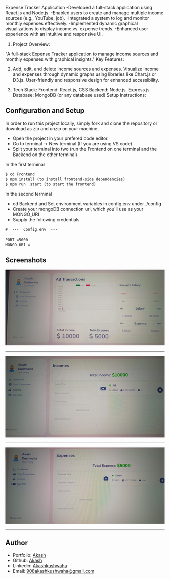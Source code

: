 Expense Tracker Application
-Developed a full-stack application using React.js and Node.js.
-Enabled users to create and manage multiple income sources (e.g., YouTube, job).
-Integrated a system to log and monitor monthly expenses effectively.
-Implemented dynamic graphical visualizations to display income vs. expense trends.
-Enhanced user experience with an intuitive and responsive UI.

1) Project Overview:

"A full-stack Expense Tracker application to manage income sources and monthly expenses with graphical insights."
Key Features:

2) Add, edit, and delete income sources and expenses.
Visualize income and expenses through dynamic graphs using libraries like Chart.js or D3.js.
User-friendly and responsive design for enhanced accessibility.

3) Tech Stack:
Frontend: React.js, CSS
Backend: Node.js, Express.js
Database: MongoDB (or any database used)
Setup Instructions:

## Configuration and Setup

In order to run this project locally, simply fork and clone the repository or download as zip and unzip on your machine.

- Open the project in your prefered code editor.
- Go to terminal -> New terminal (If you are using VS code)
- Split your terminal into two (run the Frontend on one terminal and the Backend on the other terminal)

In the first terminal

```
$ cd Frontend
$ npm install (to install frontend-side dependencies)
$ npm run  start (to start the frontend)
```

In the second terminal

- cd Backend and Set environment variables in config.env under ./config
- Create your mongoDB connection url, which you'll use as your MONGO_URI
- Supply the following credentials

```
#  ---  Config.env  ---

PORT =5000
MONGO_URI =

```

##  Screenshots 
 

![1](https://github.com/akashkus121/Expense-Tracker-/blob/main/frontend/WhatsApp%20Image%202025-01-05%20at%206.41.40%20PM.jpeg)
---- -
![2](https://github.com/akashkus121/Expense-Tracker-/blob/main/frontend/WhatsApp%20Image%202025-01-05%20at%206.42.01%20PM.jpeg)
--- - 
![3](https://github.com/akashkus121/Expense-Tracker-/blob/main/frontend/WhatsApp%20Image%202025-01-05%20at%206.42.27%20PM.jpeg)

--- - 

## Author
- Portfolio: [Akash](https://gregarious-hummingbird-f1cf08.netlify.app/)
- Github: [Akash](https://github.com/akashkus121/blog2)
- Linkedin: [Akashkushwaha](https://www.linkedin.com/in/akash-kushwaha-35b812227/)
- Email: [908akashkushwaha@gmail.com](mailto:908akashkushwaha@gmail.com)
